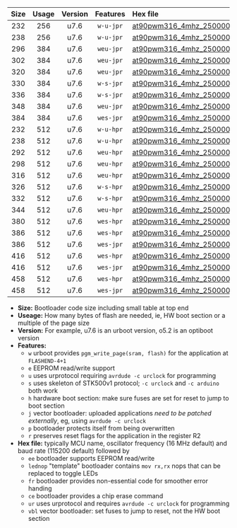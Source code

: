 |Size|Usage|Version|Features|Hex file|
|:-:|:-:|:-:|:-:|:--|
|232|256|u7.6|`w-u-jpr`|[at90pwm316_4mhz_250000bps_ur_vbl.hex](https://raw.githubusercontent.com/stefanrueger/urboot/main/at90pwm316_4mhz_250000bps_ur_vbl.hex)|
|238|256|u7.6|`w-u-jpr`|[at90pwm316_4mhz_250000bps_lednop_ur_vbl.hex](https://raw.githubusercontent.com/stefanrueger/urboot/main/at90pwm316_4mhz_250000bps_lednop_ur_vbl.hex)|
|296|384|u7.6|`weu-jpr`|[at90pwm316_4mhz_250000bps_ee_ur_vbl.hex](https://raw.githubusercontent.com/stefanrueger/urboot/main/at90pwm316_4mhz_250000bps_ee_ur_vbl.hex)|
|302|384|u7.6|`weu-jpr`|[at90pwm316_4mhz_250000bps_ee_lednop_ur_vbl.hex](https://raw.githubusercontent.com/stefanrueger/urboot/main/at90pwm316_4mhz_250000bps_ee_lednop_ur_vbl.hex)|
|320|384|u7.6|`weu-jpr`|[at90pwm316_4mhz_250000bps_ee_lednop_fr_ur_vbl.hex](https://raw.githubusercontent.com/stefanrueger/urboot/main/at90pwm316_4mhz_250000bps_ee_lednop_fr_ur_vbl.hex)|
|330|384|u7.6|`w-s-jpr`|[at90pwm316_4mhz_250000bps_vbl.hex](https://raw.githubusercontent.com/stefanrueger/urboot/main/at90pwm316_4mhz_250000bps_vbl.hex)|
|336|384|u7.6|`w-s-jpr`|[at90pwm316_4mhz_250000bps_lednop_vbl.hex](https://raw.githubusercontent.com/stefanrueger/urboot/main/at90pwm316_4mhz_250000bps_lednop_vbl.hex)|
|348|384|u7.6|`weu-jpr`|[at90pwm316_4mhz_250000bps_ee_lednop_fr_ce_ur_vbl.hex](https://raw.githubusercontent.com/stefanrueger/urboot/main/at90pwm316_4mhz_250000bps_ee_lednop_fr_ce_ur_vbl.hex)|
|384|384|u7.6|`wes-jpr`|[at90pwm316_4mhz_250000bps_ee_vbl.hex](https://raw.githubusercontent.com/stefanrueger/urboot/main/at90pwm316_4mhz_250000bps_ee_vbl.hex)|
|232|512|u7.6|`w-u-hpr`|[at90pwm316_4mhz_250000bps_ur.hex](https://raw.githubusercontent.com/stefanrueger/urboot/main/at90pwm316_4mhz_250000bps_ur.hex)|
|238|512|u7.6|`w-u-hpr`|[at90pwm316_4mhz_250000bps_lednop_ur.hex](https://raw.githubusercontent.com/stefanrueger/urboot/main/at90pwm316_4mhz_250000bps_lednop_ur.hex)|
|292|512|u7.6|`weu-hpr`|[at90pwm316_4mhz_250000bps_ee_ur.hex](https://raw.githubusercontent.com/stefanrueger/urboot/main/at90pwm316_4mhz_250000bps_ee_ur.hex)|
|298|512|u7.6|`weu-hpr`|[at90pwm316_4mhz_250000bps_ee_lednop_ur.hex](https://raw.githubusercontent.com/stefanrueger/urboot/main/at90pwm316_4mhz_250000bps_ee_lednop_ur.hex)|
|316|512|u7.6|`weu-hpr`|[at90pwm316_4mhz_250000bps_ee_lednop_fr_ur.hex](https://raw.githubusercontent.com/stefanrueger/urboot/main/at90pwm316_4mhz_250000bps_ee_lednop_fr_ur.hex)|
|326|512|u7.6|`w-s-hpr`|[at90pwm316_4mhz_250000bps.hex](https://raw.githubusercontent.com/stefanrueger/urboot/main/at90pwm316_4mhz_250000bps.hex)|
|332|512|u7.6|`w-s-hpr`|[at90pwm316_4mhz_250000bps_lednop.hex](https://raw.githubusercontent.com/stefanrueger/urboot/main/at90pwm316_4mhz_250000bps_lednop.hex)|
|344|512|u7.6|`weu-hpr`|[at90pwm316_4mhz_250000bps_ee_lednop_fr_ce_ur.hex](https://raw.githubusercontent.com/stefanrueger/urboot/main/at90pwm316_4mhz_250000bps_ee_lednop_fr_ce_ur.hex)|
|380|512|u7.6|`wes-hpr`|[at90pwm316_4mhz_250000bps_ee.hex](https://raw.githubusercontent.com/stefanrueger/urboot/main/at90pwm316_4mhz_250000bps_ee.hex)|
|386|512|u7.6|`wes-hpr`|[at90pwm316_4mhz_250000bps_ee_lednop.hex](https://raw.githubusercontent.com/stefanrueger/urboot/main/at90pwm316_4mhz_250000bps_ee_lednop.hex)|
|386|512|u7.6|`wes-jpr`|[at90pwm316_4mhz_250000bps_ee_lednop_vbl.hex](https://raw.githubusercontent.com/stefanrueger/urboot/main/at90pwm316_4mhz_250000bps_ee_lednop_vbl.hex)|
|416|512|u7.6|`wes-hpr`|[at90pwm316_4mhz_250000bps_ee_lednop_fr.hex](https://raw.githubusercontent.com/stefanrueger/urboot/main/at90pwm316_4mhz_250000bps_ee_lednop_fr.hex)|
|416|512|u7.6|`wes-jpr`|[at90pwm316_4mhz_250000bps_ee_lednop_fr_vbl.hex](https://raw.githubusercontent.com/stefanrueger/urboot/main/at90pwm316_4mhz_250000bps_ee_lednop_fr_vbl.hex)|
|458|512|u7.6|`wes-hpr`|[at90pwm316_4mhz_250000bps_ee_lednop_fr_ce.hex](https://raw.githubusercontent.com/stefanrueger/urboot/main/at90pwm316_4mhz_250000bps_ee_lednop_fr_ce.hex)|
|458|512|u7.6|`wes-jpr`|[at90pwm316_4mhz_250000bps_ee_lednop_fr_ce_vbl.hex](https://raw.githubusercontent.com/stefanrueger/urboot/main/at90pwm316_4mhz_250000bps_ee_lednop_fr_ce_vbl.hex)|

- **Size:** Bootloader code size including small table at top end
- **Useage:** How many bytes of flash are needed, ie, HW boot section or a multiple of the page size
- **Version:** For example, u7.6 is an urboot version, o5.2 is an optiboot version
- **Features:**
  + `w` urboot provides `pgm_write_page(sram, flash)` for the application at `FLASHEND-4+1`
  + `e` EEPROM read/write support
  + `u` uses urprotocol requiring `avrdude -c urclock` for programming
  + `s` uses skeleton of STK500v1 protocol; `-c urclock` and `-c arduino` both work
  + `h` hardware boot section: make sure fuses are set for reset to jump to boot section
  + `j` vector bootloader: uploaded applications *need to be patched externally*, eg, using `avrdude -c urclock`
  + `p` bootloader protects itself from being overwritten
  + `r` preserves reset flags for the application in the register R2
- **Hex file:** typically MCU name, oscillator frequency (16 MHz default) and baud rate (115200 default) followed by
  + `ee` bootloader supports EEPROM read/write
  + `lednop` "template" bootloader contains `mov rx,rx` nops that can be replaced to toggle LEDs
  + `fr` bootloader provides non-essential code for smoother error handing
  + `ce` bootloader provides a chip erase command
  + `ur` uses urprotocol and requires `avrdude -c urclock` for programming
  + `vbl` vector bootloader: set fuses to jump to reset, not the HW boot section

